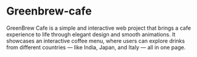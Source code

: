 # Greenbrew-cafe
GreenBrew Cafe is a simple and interactive web project that brings a cafe experience to life through elegant design and smooth animations.   It showcases an interactive coffee menu, where users can explore drinks from different countries — like India, Japan, and Italy — all in one page.
